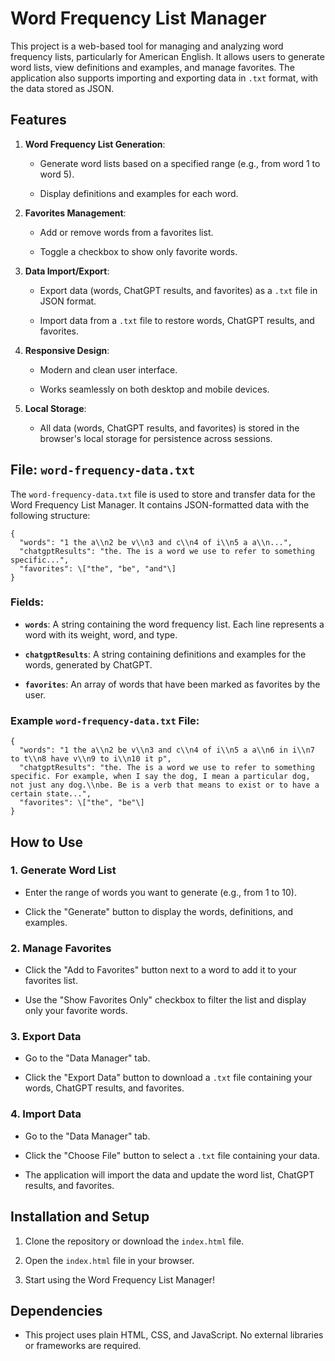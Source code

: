 Word Frequency List Manager
===========================

This project is a web-based tool for managing and analyzing word frequency lists, particularly for American English. It allows users to generate word lists, view definitions and examples, and manage favorites. The application also supports importing and exporting data in `.txt` format, with the data stored as JSON.

Features
--------

1.  **Word Frequency List Generation**:
    
    *   Generate word lists based on a specified range (e.g., from word 1 to word 5).
        
    *   Display definitions and examples for each word.
        
2.  **Favorites Management**:
    
    *   Add or remove words from a favorites list.
        
    *   Toggle a checkbox to show only favorite words.
        
3.  **Data Import/Export**:
    
    *   Export data (words, ChatGPT results, and favorites) as a `.txt` file in JSON format.
        
    *   Import data from a `.txt` file to restore words, ChatGPT results, and favorites.
        
4.  **Responsive Design**:
    
    *   Modern and clean user interface.
        
    *   Works seamlessly on both desktop and mobile devices.
        
5.  **Local Storage**:
    
    *   All data (words, ChatGPT results, and favorites) is stored in the browser's local storage for persistence across sessions.
        

File: `word-frequency-data.txt`
-------------------------------

The `word-frequency-data.txt` file is used to store and transfer data for the Word Frequency List Manager. It contains JSON-formatted data with the following structure:



````
{
  "words": "1 the a\\n2 be v\\n3 and c\\n4 of i\\n5 a a\\n...",
  "chatgptResults": "the. The is a word we use to refer to something specific...",
  "favorites": \["the", "be", "and"\]
}
````
### Fields:

*   **`words`**: A string containing the word frequency list. Each line represents a word with its weight, word, and type.
    
*   **`chatgptResults`**: A string containing definitions and examples for the words, generated by ChatGPT.
    
*   **`favorites`**: An array of words that have been marked as favorites by the user.
    

### Example `word-frequency-data.txt` File:

```
{
  "words": "1 the a\\n2 be v\\n3 and c\\n4 of i\\n5 a a\\n6 in i\\n7 to t\\n8 have v\\n9 to i\\n10 it p",
  "chatgptResults": "the. The is a word we use to refer to something specific. For example, when I say the dog, I mean a particular dog, not just any dog.\\nbe. Be is a verb that means to exist or to have a certain state...",
  "favorites": \["the", "be"\]
}
```

How to Use
----------

### 1\. Generate Word List

*   Enter the range of words you want to generate (e.g., from 1 to 10).
    
*   Click the "Generate" button to display the words, definitions, and examples.
    

### 2\. Manage Favorites

*   Click the "Add to Favorites" button next to a word to add it to your favorites list.
    
*   Use the "Show Favorites Only" checkbox to filter the list and display only your favorite words.
    

### 3\. Export Data

*   Go to the "Data Manager" tab.
    
*   Click the "Export Data" button to download a `.txt` file containing your words, ChatGPT results, and favorites.
    

### 4\. Import Data

*   Go to the "Data Manager" tab.
    
*   Click the "Choose File" button to select a `.txt` file containing your data.
    
*   The application will import the data and update the word list, ChatGPT results, and favorites.
    

Installation and Setup
----------------------

1.  Clone the repository or download the `index.html` file.
    
2.  Open the `index.html` file in your browser.
    
3.  Start using the Word Frequency List Manager!
    

Dependencies
------------

*   This project uses plain HTML, CSS, and JavaScript. No external libraries or frameworks are required.